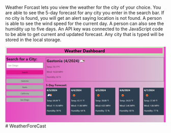 Weather Forcast lets you view the weather for the city of your choice. You are able to see the 5-day forecast for any city you enter in the search bar. If no city is found, you will get an alert saying location is not found. A person is able to see the wind speed for the current day. A person can also see the humidity up to five days. An API key was connected to the JavaScript code to be able to get current and updated forecast. Any city that is typed will be stored in the local storage. 

![Weather Dashboard](image.png) 
#   W e a t h e r F o r e C a s t 
 
 